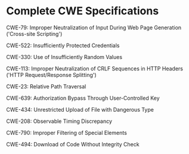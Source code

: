 

# Complete CWE Specifications

CWE-79: Improper Neutralization of Input During Web Page Generation ('Cross-site Scripting')

CWE-522: Insufficiently Protected Credentials

CWE-330: Use of Insufficiently Random Values

CWE-113: Improper Neutralization of CRLF Sequences in HTTP Headers ('HTTP Request/Response Splitting')

CWE-23: Relative Path Traversal

CWE-639: Authorization Bypass Through User-Controlled Key

CWE-434: Unrestricted Upload of File with Dangerous Type

CWE-208: Observable Timing Discrepancy

CWE-790: Improper Filtering of Special Elements

CWE-494: Download of Code Without Integrity Check